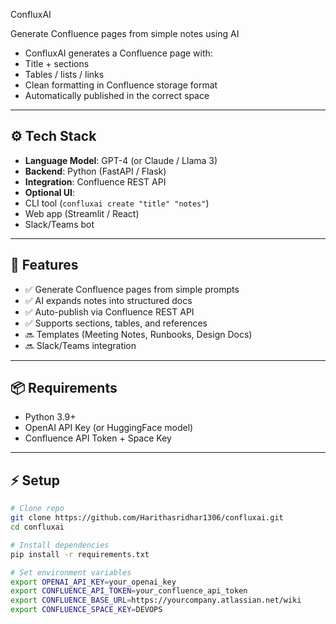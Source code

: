 ConfluxAI

Generate Confluence pages from simple notes using AI

- ConfluxAI generates a Confluence page with:  
- Title + sections  
- Tables / lists / links  
- Clean formatting in Confluence storage format  
- Automatically published in the correct space  

---

## ⚙️ Tech Stack

- **Language Model**: GPT-4 (or Claude / Llama 3)  
- **Backend**: Python (FastAPI / Flask)  
- **Integration**: Confluence REST API  
- **Optional UI**:  
- CLI tool (`confluxai create "title" "notes"`)  
- Web app (Streamlit / React)  
- Slack/Teams bot  

---

## 🔑 Features

- ✅ Generate Confluence pages from simple prompts  
- ✅ AI expands notes into structured docs  
- ✅ Auto-publish via Confluence REST API  
- ✅ Supports sections, tables, and references  
- 🔜 Templates (Meeting Notes, Runbooks, Design Docs)  
- 🔜 Slack/Teams integration  

---

## 📦 Requirements

- Python 3.9+  
- OpenAI API Key (or HuggingFace model)  
- Confluence API Token + Space Key  

---

## ⚡ Setup

```bash
# Clone repo
git clone https://github.com/Harithasridhar1306/confluxai.git
cd confluxai

# Install dependencies
pip install -r requirements.txt

# Set environment variables
export OPENAI_API_KEY=your_openai_key
export CONFLUENCE_API_TOKEN=your_confluence_api_token
export CONFLUENCE_BASE_URL=https://yourcompany.atlassian.net/wiki
export CONFLUENCE_SPACE_KEY=DEVOPS
